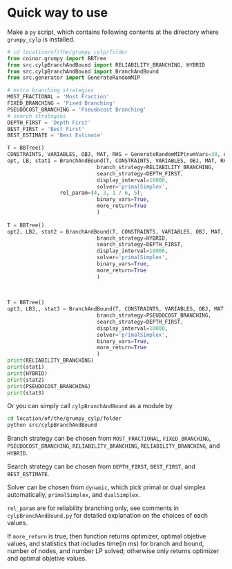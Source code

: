 # Quick way to use
Make a `py` script, which contains following contents at the directory where `grumpy_cylp` is installed.
```python
# cd location/of/the/grumpy_cylp/folder
from coinor.grumpy import BBTree
from src.cylpBranchAndBound import RELIABILITY_BRANCHING, HYBRID
from src.cylpBranchAndBound import BranchAndBound
from src.generator import GenerateRandomMIP

# extra branching strategies
MOST_FRACTIONAL = 'Most Fraction'
FIXED_BRANCHING = 'Fixed Branching'
PSEUDOCOST_BRANCHING = 'Pseudocost Branching'
# search strategies
DEPTH_FIRST = 'Depth First'
BEST_FIRST = 'Best First'
BEST_ESTIMATE = 'Best Estimate'

T = BBTree()
CONSTRAINTS, VARIABLES, OBJ, MAT, RHS = GenerateRandomMIP(numVars=30, numCons=20, rand_seed=418, density=0.3)
opt, LB, stat1 = BranchAndBound(T, CONSTRAINTS, VARIABLES, OBJ, MAT, RHS,
                             branch_strategy=RELIABILITY_BRANCHING,
                             search_strategy=DEPTH_FIRST,
                             display_interval=10000,
                             solver='primalSimplex',
			     rel_param=(4, 3, 1 / 6, 5),
                             binary_vars=True,
                             more_return=True
                             )
							 
T = BBTree()
opt2, LB2, stat2 = BranchAndBound(T, CONSTRAINTS, VARIABLES, OBJ, MAT, RHS,
                             branch_strategy=HYBRID,
                             search_strategy=DEPTH_FIRST,
                             display_interval=10000,
                             solver='primalSimplex',
                             binary_vars=True,
                             more_return=True
                             )
							 
							 
							 
T = BBTree()
opt3, LB3,, stat3 = BranchAndBound(T, CONSTRAINTS, VARIABLES, OBJ, MAT, RHS,
                             branch_strategy=PSEUDOCOST_BRANCHING,
                             search_strategy=DEPTH_FIRST,
                             display_interval=10000,
                             solver='primalSimplex',
                             binary_vars=True,
                             more_return=True
                             )
print(RELIABILITY_BRANCHING)
print(stat1)
print(HYBRID)
print(stat2)
print(PSEUDOCOST_BRANCHING)
print(stat3)
```
Or you can simply call `cylpBranchAndBound` as a module by

```bash
cd location/of/the/grumpy_cylp/folder
python src/cylpBranchAndBound
```


Branch strategy can be chosen from `MOST_FRACTIONAL`, `FIXED_BRANCHING`, `PSEUDOCOST_BRANCHING`, `RELIABILITY_BRANCHING`, `RELIABILITY_BRANCHING`, and `HYBRID`.

Search strategy can be chosen from `DEPTH_FIRST`, `BEST_FIRST`, and `BEST_ESTIMATE`.

Solver can be chosen from `dynamic`, which pick primal or dual simplex automatically, `primalSimplex`, and `dualSimplex`.

`rel_param` are for reliability branching only, see comments in `cylpBranchAndBound.py` for detailed explanation on the choices of each values.

If `more_return` is true, then function returns optimizer, optimal objetive values, and statistics that includes time(in ms) for branch and bound, number of nodes, and number LP solved;
otherwise only returns optimizer and optimal objetive values.



